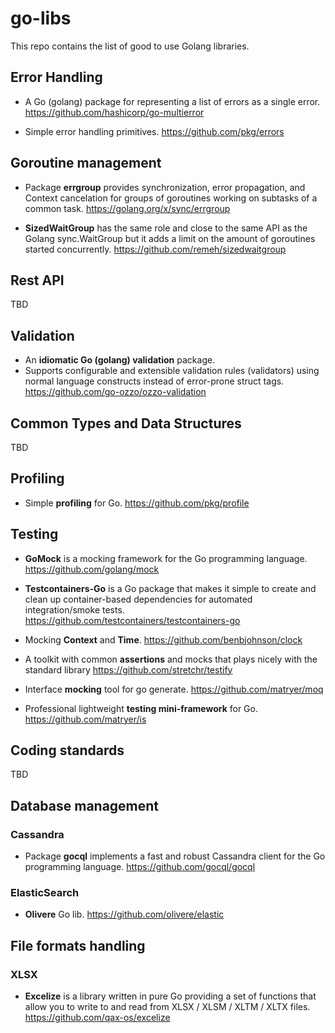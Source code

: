 # go-libs

This repo contains the list of good to use Golang libraries.


## Error Handling

* A Go (golang) package for representing a list of errors as a single error.
  https://github.com/hashicorp/go-multierror


* Simple error handling primitives.
  https://github.com/pkg/errors


## Goroutine management

* Package **errgroup** provides synchronization, error propagation, and Context cancelation for groups of goroutines working on subtasks of a common task.
  https://golang.org/x/sync/errgroup


* **SizedWaitGroup** has the same role and close to the same API as the Golang sync.WaitGroup but it adds a limit on the amount of goroutines started concurrently.
  https://github.com/remeh/sizedwaitgroup

## Rest API

TBD


## Validation

* An **idiomatic Go (golang) validation** package.
* Supports configurable and extensible validation rules (validators) using normal language constructs instead of error-prone struct tags.
  https://github.com/go-ozzo/ozzo-validation


## Common Types and Data Structures

TBD

## Profiling

* Simple **profiling** for Go.
  https://github.com/pkg/profile

## Testing

* **GoMock** is a mocking framework for the Go programming language.
  https://github.com/golang/mock


* **Testcontainers-Go** is a Go package that makes it simple to create and clean up container-based dependencies for automated integration/smoke tests.
  https://github.com/testcontainers/testcontainers-go


* Mocking **Context** and **Time**.
  https://github.com/benbjohnson/clock


* A toolkit with common **assertions** and mocks that plays nicely with the standard library
  https://github.com/stretchr/testify


* Interface **mocking** tool for go generate.
  https://github.com/matryer/moq


* Professional lightweight **testing mini-framework** for Go.
  https://github.com/matryer/is

## Coding standards

TBD


## Database management

### Cassandra 

* Package **gocql** implements a fast and robust Cassandra client for the Go programming language.
  https://github.com/gocql/gocql

### ElasticSearch

* **Olivere** Go lib.
  https://github.com/olivere/elastic

## File formats handling

### XLSX 

* **Excelize** is a library written in pure Go providing a set of functions that allow you to write to and read from XLSX / XLSM / XLTM / XLTX files.
  https://github.com/qax-os/excelize 
